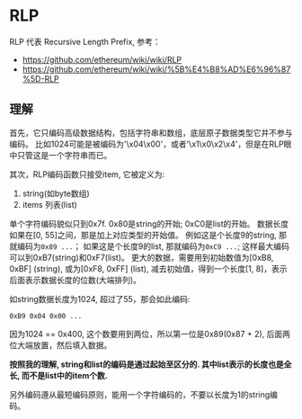 # RLP

RLP 代表 Recursive Length Prefix, 参考：

* https://github.com/ethereum/wiki/wiki/RLP
* https://github.com/ethereum/wiki/wiki/%5B%E4%B8%AD%E6%96%87%5D-RLP

## 理解

首先，它只编码高级数据结构，包括字符串和数组，底层原子数据类型它并不参与编码。
比如1024可能是被编码为'\x04\x00'，或者'\x1\x0\x2\x4'，但是在RLP眼中只管这是一个字符串而已。

其次，RLP编码函数只接受item, 它被定义为:
1. string(如byte数组)
2. items 列表(list)

单个字符编码貌似只到0x7f. 0x80是string的开始; 0xC0是list的开始。
数据长度如果在[0, 55]之间，那是加上对应类型的开始值。
例如这是个长度9的string, 那就编码为`0x89 ...`；
如果这是个长度9的list, 那就编码为`0xC9 ...`;
这样最大编码可以到0xB7(string)和0xF7(list)。
更大的数据，需要用到初始数值为[0xB8, 0xBF] (string), 或为[0xF8, 0xFF] (list),
减去初始值，得到一个长度[1, 8]，表示后面表示数据长度的位数(大端排列)。

如string数据长度为1024, 超过了55，那会如此编码:

`0xB9 0x04 0x00 ...`

因为1024 == 0x400, 这个数要用到两位，所以第一位是0x89(0x87 + 2), 后面两位大端放置，然后填入数据。

**按照我的理解, string和list的编码是通过起始至区分的. 其中list表示的长度也是全长, 而不是list中的item个数.**

另外编码遵从最短编码原则，能用一个字符编码的，不要以长度为1的string编码。





